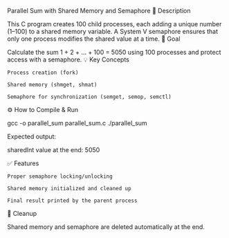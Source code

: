 Parallel Sum with Shared Memory and Semaphore
📌 Description

This C program creates 100 child processes, each adding a unique number (1–100) to a shared memory variable. A System V semaphore ensures that only one process modifies the shared value at a time.
🎯 Goal

Calculate the sum 1 + 2 + ... + 100 = 5050 using 100 processes and protect access with a semaphore.
💡 Key Concepts

    Process creation (fork)

    Shared memory (shmget, shmat)

    Semaphore for synchronization (semget, semop, semctl)

⚙️ How to Compile & Run

gcc -o parallel_sum parallel_sum.c
./parallel_sum

Expected output:

sharedInt value at the end: 5050

✅ Features

    Proper semaphore locking/unlocking

    Shared memory initialized and cleaned up

    Final result printed by the parent process

🧹 Cleanup

Shared memory and semaphore are deleted automatically at the end.
